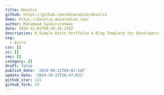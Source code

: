 ```yaml
---
title: Devolio
github: https://github.com/devaradise/devolio
demo: https://devolio.devaradise.com/
author: Muhammad Syakirurohman
date: 2024-12-01T09:49:16.235Z
description: A Simple Astro Portfolio & Blog Template for Developers
ssg:
  - Astro
css: []
ui: []
cms: []
category: []
draft: false
publish_date: '2024-08-22T04:02:14Z'
update_date: '2024-10-23T10:47:02Z'
github_star: 115
github_fork: 29
---
```

